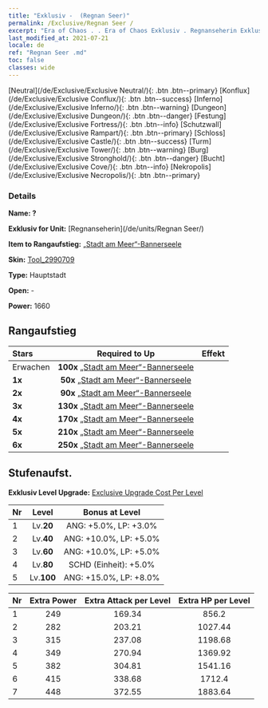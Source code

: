 ```yaml
---
title: "Exklusiv -  (Regnan Seer)"
permalink: /Exclusive/Regnan Seer /
excerpt: "Era of Chaos . . Era of Chaos Exklusiv . Regnanseherin Exklusiv."
last_modified_at: 2021-07-21
locale: de
ref: "Regnan Seer .md"
toc: false
classes: wide
---
```

 [Neutral](/de/Exclusive/Exclusive Neutral/){: .btn .btn--primary} [Konflux](/de/Exclusive/Exclusive Conflux/){: .btn .btn--success} [Inferno](/de/Exclusive/Exclusive Inferno/){: .btn .btn--warning} [Dungeon](/de/Exclusive/Exclusive Dungeon/){: .btn .btn--danger} [Festung](/de/Exclusive/Exclusive Fortress/){: .btn .btn--info} [Schutzwall](/de/Exclusive/Exclusive Rampart/){: .btn .btn--primary} [Schloss](/de/Exclusive/Exclusive Castle/){: .btn .btn--success} [Turm](/de/Exclusive/Exclusive Tower/){: .btn .btn--warning} [Burg](/de/Exclusive/Exclusive Stronghold/){: .btn .btn--danger} [Bucht](/de/Exclusive/Exclusive Cove/){: .btn .btn--info} [Nekropolis](/de/Exclusive/Exclusive Necropolis/){: .btn .btn--primary} 

### Details
 **Name: ?** 

 **Exklusiv for Unit:** [Regnanseherin](/de/units/Regnan Seer/) 

 **Item to Rangaufstieg:** [„Stadt am Meer“-Bannerseele](/ItemsDE/con_1006/)

 **Skin:** [Tool_2990709](/ItemsDE/con_674/)

 **Type:** Hauptstadt

 **Open:** -

 **Power:** 1660

## Rangaufstieg

  |     Stars    |  Required to Up | Effekt |
  |:-------------|:---------------:|:---------------:|
  |  Erwachen  | **100x** [„Stadt am Meer“-Bannerseele](/ItemsDE/con_1006/) |  |
  | **1x** <i class="fas fa-star"/> | **50x** [„Stadt am Meer“-Bannerseele](/ItemsDE/con_1006/) |  |
  | **2x** <i class="fas fa-star"/> | **90x** [„Stadt am Meer“-Bannerseele](/ItemsDE/con_1006/) |  |
  | **3x** <i class="fas fa-star"/> | **130x** [„Stadt am Meer“-Bannerseele](/ItemsDE/con_1006/) |  |
  | **4x** <i class="fas fa-star"/> | **170x** [„Stadt am Meer“-Bannerseele](/ItemsDE/con_1006/) |  |
  | **5x** <i class="fas fa-star"/> | **210x** [„Stadt am Meer“-Bannerseele](/ItemsDE/con_1006/) |  |
  | **6x** <i class="fas fa-star"/> | **250x** [„Stadt am Meer“-Bannerseele](/ItemsDE/con_1006/) |  |


## Stufenaufst.
 **Exklusiv Level Upgrade:** [Exclusive Upgrade Cost Per Level](/Exclusive/ExclusiveUpgradeCostPerLevel/)

  |  Nr  |   Level  | Bonus at Level |
  |:-----|:--------:|:--------------:|
  | 1 | Lv.**20** | ANG: +5.0%, LP: +3.0% |
  | 2 | Lv.**40** | ANG: +10.0%, LP: +5.0% |
  | 3 | Lv.**60** | ANG: +10.0%, LP: +5.0% |
  | 4 | Lv.**80** | SCHD (Einheit): +5.0% |
  | 5 | Lv.**100** | ANG: +15.0%, LP: +8.0% |


  |  Nr  |  Extra Power | Extra Attack per Level | Extra HP per Level |
  |:-----|:--------:|:--------:|:--------:|
  | 1 | 249 | 169.34 | 856.2 |
  | 2 | 282 | 203.21 | 1027.44 |
  | 3 | 315 | 237.08 | 1198.68 |
  | 4 | 349 | 270.94 | 1369.92 |
  | 5 | 382 | 304.81 | 1541.16 |
  | 6 | 415 | 338.68 | 1712.4 |
  | 7 | 448 | 372.55 | 1883.64 |


